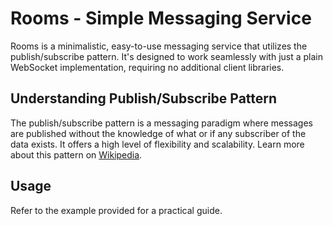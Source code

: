 # Rooms - Simple Messaging Service

Rooms is a minimalistic, easy-to-use messaging service that utilizes the publish/subscribe pattern. It's designed to work seamlessly with just a plain WebSocket implementation, requiring no additional client libraries.

## Understanding Publish/Subscribe Pattern

The publish/subscribe pattern is a messaging paradigm where messages are published without the knowledge of what or if any subscriber of the data exists. It offers a high level of flexibility and scalability. Learn more about this pattern on [Wikipedia](https://en.wikipedia.org/wiki/Publish–subscribe_pattern).

## Usage
Refer to the example provided for a practical guide.

